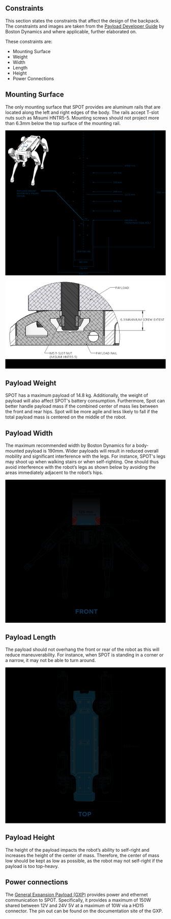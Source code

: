 ## Constraints

This section states the constraints that affect the design of the backpack. The constraints and images are taken from the [Payload Developer Guide](https://dev.bostondynamics.com/docs/payload/payload_configuration_requirements.html) by Boston Dynamics and where applicable, further elaborated on.

These constraints are: 
- Mounting Surface
- Weight
- Width
- Length
- Height
- Power Connections

## Mounting Surface
The only mounting surface that SPOT provides are aluminum rails that are located along the left and right edges of the body. The rails accept T-slot nuts such as Misumi HNTR5-5. Mounting screws should not project more than 6.3mm below the top surface of the mounting rail.

![Payload width constraint.](/Images/Constraints/mounting_2.png "Aluminum rails for mounting.") 

![Mounting rail keying pin specifications.](/Images/Constraints/mounting_1.png "Mounting rail keying pin specifications in mm") 

## Payload Weight

SPOT has a maximum payload of 14.8 kg. Additionally, the weight of payload will also affect SPOT's battery consumption.
Furthermore, Spot can better handle payload mass if the combined center of mass lies between the front and rear hips. Spot will be more agile and less likely to fall if the total payload mass is centered on the middle of the robot.

## Payload Width
 
The maximum recommended width by Boston Dynamics for a body-mounted payload is 190mm. Wider payloads will result in reduced overall mobility and significant interference with the legs. 
For instance, SPOT's legs may shoot up when walking stairs or when self-righting.
One should thus avoid interference with the robot’s legs as shown below by avoiding the areas immediately adjacent to the robot’s hips.

![Payload width constraint.](/Images/Constraints/payload_width.png "Payload width constraint") 

## Payload Length
The payload should not overhang the front or rear of the robot as this will reduce maneuverability. For instance, when SPOT is standing in a corner or a narrow, it may not be able to turn around.

![Payload length constraint.](/Images/Constraints/payload_length.png "Payload length constraint") 

## Payload Height

The height of the payload impacts the robot’s ability to self-right and increases the height of the center of mass. Therefore, the center of mass low should be kept as low as possible, as the robot may not self-right if the payload is too top-heavy.

## Power connections

The [General Expansion Payload (GXP)](https://support.bostondynamics.com/s/article/Spot-General-Expansion-Payload-GXP) provides power and ethernet communication to SPOT. 
Specifically, it provides a maximum of 150W shared between 12V and 24V 5V at a maximum of 10W via a HD15 connector. The pin out can be found on the documentation site of the GXP.




